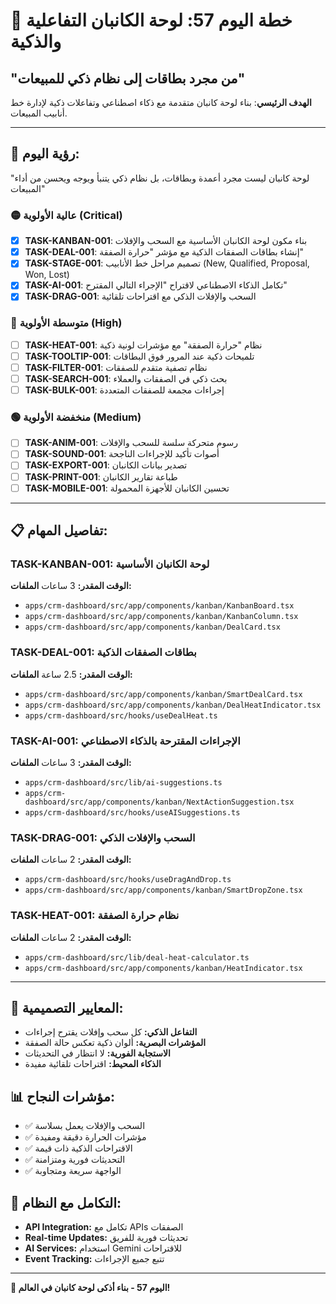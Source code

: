 # 🚀 خطة اليوم 57: لوحة الكانبان التفاعلية والذكية
## "من مجرد بطاقات إلى نظام ذكي للمبيعات"

**الهدف الرئيسي**: بناء لوحة كانبان متقدمة مع ذكاء اصطناعي وتفاعلات ذكية لإدارة خط أنابيب المبيعات.

---

## 🎯 **رؤية اليوم:**
"لوحة كانبان ليست مجرد أعمدة وبطاقات، بل نظام ذكي يتنبأ ويوجه ويحسن من أداء المبيعات"

### 🟡 عالية الأولوية (Critical)
- [x] **TASK-KANBAN-001**: بناء مكون لوحة الكانبان الأساسية مع السحب والإفلات
- [x] **TASK-DEAL-001**: إنشاء بطاقات الصفقات الذكية مع مؤشر "حرارة الصفقة"
- [x] **TASK-STAGE-001**: تصميم مراحل خط الأنابيب (New, Qualified, Proposal, Won, Lost)
- [x] **TASK-AI-001**: تكامل الذكاء الاصطناعي لاقتراح "الإجراء التالي المقترح"
- [x] **TASK-DRAG-001**: السحب والإفلات الذكي مع اقتراحات تلقائية

### 🔵 متوسطة الأولوية (High)
- [ ] **TASK-HEAT-001**: نظام "حرارة الصفقة" مع مؤشرات لونية ذكية
- [ ] **TASK-TOOLTIP-001**: تلميحات ذكية عند المرور فوق البطاقات
- [ ] **TASK-FILTER-001**: نظام تصفية متقدم للصفقات
- [ ] **TASK-SEARCH-001**: بحث ذكي في الصفقات والعملاء
- [ ] **TASK-BULK-001**: إجراءات مجمعة للصفقات المتعددة

### 🟢 منخفضة الأولوية (Medium)
- [ ] **TASK-ANIM-001**: رسوم متحركة سلسة للسحب والإفلات
- [ ] **TASK-SOUND-001**: أصوات تأكيد للإجراءات الناجحة
- [ ] **TASK-EXPORT-001**: تصدير بيانات الكانبان
- [ ] **TASK-PRINT-001**: طباعة تقارير الكانبان
- [ ] **TASK-MOBILE-001**: تحسين الكانبان للأجهزة المحمولة

---

## 📋 **تفاصيل المهام:**

### TASK-KANBAN-001: لوحة الكانبان الأساسية
**الوقت المقدر:** 3 ساعات
**الملفات:**
- `apps/crm-dashboard/src/app/components/kanban/KanbanBoard.tsx`
- `apps/crm-dashboard/src/app/components/kanban/KanbanColumn.tsx`
- `apps/crm-dashboard/src/app/components/kanban/DealCard.tsx`

### TASK-DEAL-001: بطاقات الصفقات الذكية
**الوقت المقدر:** 2.5 ساعة
**الملفات:**
- `apps/crm-dashboard/src/app/components/kanban/SmartDealCard.tsx`
- `apps/crm-dashboard/src/app/components/kanban/DealHeatIndicator.tsx`
- `apps/crm-dashboard/src/hooks/useDealHeat.ts`

### TASK-AI-001: الإجراءات المقترحة بالذكاء الاصطناعي
**الوقت المقدر:** 3 ساعات
**الملفات:**
- `apps/crm-dashboard/src/lib/ai-suggestions.ts`
- `apps/crm-dashboard/src/app/components/kanban/NextActionSuggestion.tsx`
- `apps/crm-dashboard/src/hooks/useAISuggestions.ts`

### TASK-DRAG-001: السحب والإفلات الذكي
**الوقت المقدر:** 2 ساعات
**الملفات:**
- `apps/crm-dashboard/src/hooks/useDragAndDrop.ts`
- `apps/crm-dashboard/src/app/components/kanban/SmartDropZone.tsx`

### TASK-HEAT-001: نظام حرارة الصفقة
**الوقت المقدر:** 2 ساعات
**الملفات:**
- `apps/crm-dashboard/src/lib/deal-heat-calculator.ts`
- `apps/crm-dashboard/src/app/components/kanban/HeatIndicator.tsx`

---

## 🎨 **المعايير التصميمية:**
- **التفاعل الذكي:** كل سحب وإفلات يقترح إجراءات
- **المؤشرات البصرية:** ألوان ذكية تعكس حالة الصفقة
- **الاستجابة الفورية:** لا انتظار في التحديثات
- **الذكاء المحيط:** اقتراحات تلقائية مفيدة

## 📊 **مؤشرات النجاح:**
- ✅ السحب والإفلات يعمل بسلاسة
- ✅ مؤشرات الحرارة دقيقة ومفيدة
- ✅ الاقتراحات الذكية ذات قيمة
- ✅ التحديثات فورية ومتزامنة
- ✅ الواجهة سريعة ومتجاوبة

## 🔄 **التكامل مع النظام:**
- **API Integration:** تكامل مع APIs الصفقات
- **Real-time Updates:** تحديثات فورية للفريق
- **AI Services:** استخدام Gemini للاقتراحات
- **Event Tracking:** تتبع جميع الإجراءات

---

**🎊 اليوم 57 - بناء أذكى لوحة كانبان في العالم!**